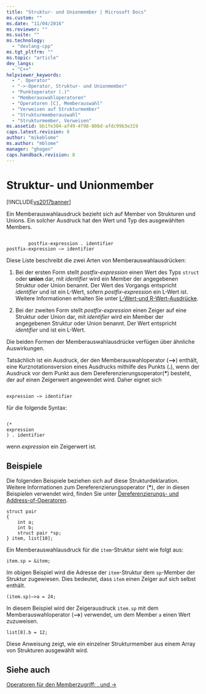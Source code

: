 ```yaml
---
title: "Struktur- und Unionmember | Microsoft Docs"
ms.custom: ""
ms.date: "11/04/2016"
ms.reviewer: ""
ms.suite: ""
ms.technology: 
  - "devlang-cpp"
ms.tgt_pltfrm: ""
ms.topic: "article"
dev_langs: 
  - "C++"
helpviewer_keywords: 
  - ". Operator"
  - "->-Operator, Struktur- und Unionmember"
  - "Punktoperator (.)"
  - "Memberauswahloperatoren"
  - "Operatoren [C], Memberauswahl"
  - "Verweisen auf Strukturmember"
  - "Strukturmemberauswahl"
  - "Strukturmember, Verweisen"
ms.assetid: bb1fe304-af49-4f98-808d-afdc99b3e319
caps.latest.revision: 8
author: "mikeblome"
ms.author: "mblome"
manager: "ghogen"
caps.handback.revision: 8
---
```

# Struktur- und Unionmember
[!INCLUDE[vs2017banner](../assembler/inline/includes/vs2017banner.md)]

Ein Memberauswahlausdruck bezieht sich auf Member von Strukturen und Unions.  Ein solcher Ausdruck hat den Wert und Typ des ausgewählten Members.  
  
```  
  
        postfix-expression . identifier  
postfix-expression –> identifier  
```  
  
 Diese Liste beschreibt die zwei Arten von Memberauswahlausdrücken:  
  
1.  Bei der ersten Form stellt *postfix\-expression* einen Wert des Typs `struct` oder **union** dar, mit *identifier* wird ein Member der angegebenen Struktur oder Union benannt.  Der Wert des Vorgangs entspricht *identifier* und ist ein L\-Wert, sofern *postfix\-expression* ein L\-Wert ist.  Weitere Informationen erhalten Sie unter [L\-Wert\-und R\-Wert\-Ausdrücke](../c-language/l-value-and-r-value-expressions.md).  
  
2.  Bei der zweiten Form stellt *postfix\-expression* einen Zeiger auf eine Struktur oder Union dar, mit *identifier* wird ein Member der angegebenen Struktur oder Union benannt.  Der Wert entspricht *identifier* und ist ein L\-Wert.  
  
 Die beiden Formen der Memberauswahlausdrücke verfügen über ähnliche Auswirkungen.  
  
 Tatsächlich ist ein Ausdruck, der den Memberauswahloperator \(**–\>**\) enthält, eine Kurznotationsversion eines Ausdrucks mithilfe des Punkts \(**.**\), wenn der Ausdruck vor dem Punkt aus dem Dereferenzierungsoperator\(**\***\) besteht, der auf einen Zeigerwert angewendet wird.  Daher eignet sich  
  
```  
  
expression –> identifier  
```  
  
 für die folgende Syntax:  
  
```  
  
(*  
expression  
) . identifier  
```  
  
 wenn *expression* ein Zeigerwert ist.  
  
## Beispiele  
 Die folgenden Beispiele beziehen sich auf diese Strukturdeklaration.  Weitere Informationen zum Dereferenzierungsoperator \(**\***\), der in diesen Beispielen verwendet wird, finden Sie unter [Dereferenzierungs\- und Address\-of\-Operatoren](../c-language/indirection-and-address-of-operators.md).  
  
```  
struct pair   
{  
    int a;  
    int b;  
    struct pair *sp;  
} item, list[10];  
```  
  
 Ein Memberauswahlausdruck für die `item`\-Struktur sieht wie folgt aus:  
  
```  
item.sp = &item;  
```  
  
 Im obigen Beispiel wird die Adresse der `item`\-Struktur dem `sp`\-Member der Struktur zugewiesen.  Dies bedeutet, dass `item` einen Zeiger auf sich selbst enthält.  
  
```  
(item.sp)–>a = 24;  
```  
  
 In diesem Beispiel wird der Zeigerausdruck `item.sp` mit dem Memberauswahloperator \(**–\>**\) verwendet, um dem Member `a` einen Wert zuzuweisen.  
  
```  
list[8].b = 12;  
```  
  
 Diese Anweisung zeigt, wie ein einzelner Strukturmember aus einem Array von Strukturen ausgewählt wird.  
  
## Siehe auch  
 [Operatoren für den Memberzugriff: . und \-\>](../cpp/member-access-operators-dot-and.md)